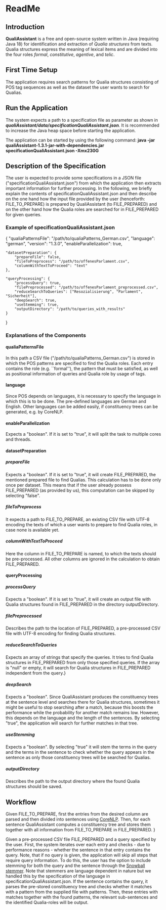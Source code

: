 # ReadMe

## Introduction
**QualiAssistant** is a free and open-source system written in Java (requiring Java 18) for identification and extraction of *Qualia structures* from texts. Qualia structures express the meaning of lexical items and are divided into the four roles *formal*, *constitutive*, *agentive*, and *telic*.

## First Time Setup
The application requires search patterns for Qualia structures consisting of POS tag sequences as well as the dataset the user wants to search for Qualias.

## Run the Application
The system expects a path to a specification file as parameter as shown in ***qualiAssistant/data/specificationQualiAssistant.json***. It is recommended to increase the Java heap space before starting the application.

The application can be started by using the following command:
**java -jar qualiAssistant-1.3.1-jar-with-dependencies.jar specificationQualiAssistant.json -Xmx230G**



## Description of the Specification

The user is expected to provide some specifications in a JSON file ("specificationQualiAssistant.json") from which the application then extracts important information for further processing. In the following, we briefly explain the contents of specificationQualiAssistant.json and then describe on the one hand how the input file provided by the user (henceforth: FILE_TO_PREPARE) is prepared by QualiAssistant (to FILE_PREPARED) and on the other hand how the Qualia roles are searched for in FILE_PREPARED for given queries.


### Example of specificationQualiAssistant.json
{
    "qualiaPatternsFile": "/path/to/qualiaPatterns_German.csv",
    "language": "german",
    "version": "1.3.0",
    "enableParallelization": true,

    "datasetPreparation": {
        "prepareFile": false,
        "fileToPreprocess": "/path/to/offenesParlament.csv",
        "columnWithTextToProceed": "text"
    },

	"queryProcessing": {
		"processQuery": true,
		"filePreprocessed": "/path/to/offenesParlament_preprocessed.csv",
		"reduceSearchToQueries": ["Resozialisierung", "Parlament", "Sicherheit"],
		"deepSearch": true,
		"useStemming": true,
		"outputDirectory": "/path/to/queries_with_results"
	}
}

### Explanations of the Components

#### qualiaPatternsFile
In this path a CSV file ("/path/to/qualiaPatterns_German.csv") is stored in which the POS patterns are specified to find the Qualia roles. Each entry contains the role (e.g. ``formal''), the pattern that must be satisfied, as well as positional information of queries and Qualia role by usage of tags.

#### language
Since POS depends on languages, it is necessary to specify the language in which this is to be done. The pre-defined languages are German and English. Other languages can be added easily, if constituency trees can be generated, e.g. by CoreNLP.

#### enableParallelization
Expects a "boolean". If it is set to "true", it will split the task to multiple cores and threads.

#### datasetPreparation
##### prepareFile
Expects a "boolean". If it is set to "true", it will create FILE_PREPARED, the mentioned prepared file to find Qualias. This calculation has to be done only once per dataset. This means that if the user already possess FILE_PREPARED (as provided by us), this computation can be skipped by selecting "false".

##### fileToPreprocess
It expects a path to FILE_TO_PREPARE, an existing CSV file with UTF-8 encoding the texts of which a user wants to prepare to find Qualia roles, in case none is available yet.

##### columnWithTextToProceed
Here the column in FILE_TO_PREPARE is named, to which the texts should be pre-processed. All other columns are ignored in the calculation to obtain FILE_PREPARED.

#### queryProcessing
##### processQuery
Expects a "boolean". If it is set to "true", it will create an output file with Qualia structures found in FILE_PREPARED in the directory outputDirectory.

##### filePreprocessed
Describes the path to the location of FILE_PREPARED, a pre-processed CSV file with UTF-8 encoding for finding Qualia structures.

##### reduceSearchToQueries
Expects an array of strings that specify the queries. It tries to find Qualia structures in FILE_PREPARED from only those specified queries. If the array is "null" or empty, it will search for Qualia structures in FILE_PREPARED independent from the query.}

##### deepSearch
Expects a "boolean". Since QualiAssistant produces the constituency trees at the sentence level and searches there for Qualia structures, sometimes it might be useful to stop searching after a match, because this boosts the performance while the probability for another match remains low. However, this depends on the language and the length of the sentences. By selecting "true", the application will search for further matches in that tree.

##### useStemming
Expects a "boolean". By selecting "true" it will stem the terms in the query and the terms in the sentence to check whether the query appears in the sentence as only those constituency trees will be searched for Qualias. 

##### outputDirectory
Describes the path to the output directory where the found Qualia structures should be saved.


## Workflow

Given FILE_TO_PREPARE, first the entries from the desired column are parsed and then divided into sentences using [CoreNLP](https://stanfordnlp.github.io/CoreNLP/). Then, for each sentence QualiAssistant computes a constituency tree and stores them together with all information from FILE_TO_PREPARE in FILE_PREPARED.
}

Given a pre-processed CSV file FILE_PREPARED and a query specified by the user. First, the system iterates over each entry and checks - due to performance reasons - whether the sentence in that entry contains the query. Note, that if no query is given, the application will skip all steps that require query information. To do this, the user has the option to include stemming for both the query and the sentence through the [Snowball stemmer](\url{http://snowball.tartarus.org/). Note that stemmers are language dependent in nature but we handled this by the specification of the language in specificationQualiAssistant.json.
If the sentence contains the query, it parses the pre-stored constituency tree and checks whether it matches with a pattern from the supplied file with patterns.
Then, these entries with matches together with the found patterns, the relevant sub-sentences and the identified Qualia-roles will be output.

